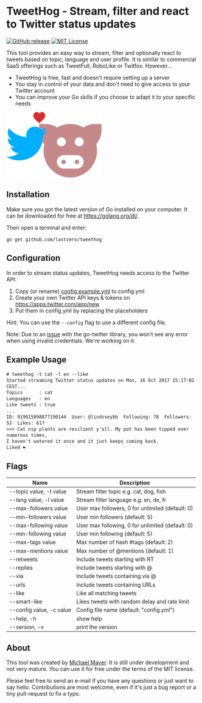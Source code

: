 TweetHog - Stream, filter and react to Twitter status updates
=============================================================

[![GitHub release](http://img.shields.io/github/release/lastzero/tweethog.svg?style=flat-square)][release]
[![MIT License](http://img.shields.io/badge/license-MIT-blue.svg?style=flat-square)][license]

[release]: https://github.com/lastzero/tweethog/releases
[license]: https://github.com/lastzero/tweethog/blob/master/LICENSE

This tool provides an easy way to stream, filter and optionally
react to tweets based on topic, language and user profile. It is similar
to commercial SaaS offerings such as TweetFull, RoboLike or Twitfox. However...

* TweetHog is free, fast and doesn't require setting up a server
* You stay in control of your data and don't need to give access to your Twitter account
* You can improve your Go skills if you choose to adapt it to your specific needs

![TweetHog](logo.png)

Installation
------------
Make sure you got the latest version of Go installed on your computer. It can be downloaded for free at https://golang.org/dl/.

Then open a terminal and enter:

```
go get github.com/lastzero/tweethog
```

Configuration
-------------
In order to stream status updates, TweetHog needs access to the Twitter API:

1. Copy (or rename) [config.example.yml](config.example.yml) to config.yml
2. Create your own Twitter API keys & tokens on https://apps.twitter.com/app/new
3. Put them in config.yml by replacing the placeholders

Hint: You can use the `--config` flag to use a different config file.

Note: Due to an [issue](https://github.com/dghubble/go-twitter/issues/61)
with the go-twitter library, you won't see any error when using
invalid credentials. We're working on it.

Example Usage
-------------
```
# tweethog -t cat -l en --like
Started streaming Twitter status updates on Mon, 16 Oct 2017 15:17:02 CEST...
Topics      : cat
Languages   : en
Like tweets : true
...
ID: 919915098877190144  User: @lindsseybb  Following: 78  Followers: 52  Likes: 617
>>> Cat nip plants are resilient y'all. My pot has been tipped over numerous times,
I haven't watered it once and it just keeps coming back.
Liked ❤️
```

Flags
-----
Name                     | Description
-------------------------|------------------------------------------------------------------
--topic value, -t value  | Stream filter topic e.g. cat, dog, fish
--lang value, -l value   | Stream filter language e.g. en, de, fr
--max-followers value    | User max followers, 0 for unlimited (default: 0)
--min-followers value    | User min followers (default: 5)
--max-following value    | User max following, 0 for unlimited (default: 0)
--min-following value    | User min following (default: 5)
--max-tags value         | Max number of hash #tags (default: 2)
--max-mentions value     | Max number of @mentions (default: 1)
--retweets               | Include tweets starting with RT
--replies                | Include tweets starting with @
--via                    | Include tweets containing via @
--urls                   | Include tweets containing URLs
--like                   | Like all matching tweets
--smart-like             | Likes tweets with random delay and rate limit
--config value, -c value | Config file name (default: "config.yml")
--help, -h               | show help
--version, -v            | print the version

About
-----
This tool was created by [Michael Mayer](https://blog.liquidbytes.net/about). It is still under
development and not very mature. You can use it for free under the terms of the MIT license.

Please feel free to send an e-mail if you have any questions or just want to say hello.
Contributions are most welcome, even if it's just a bug report or a tiny pull-request to fix a typo.
